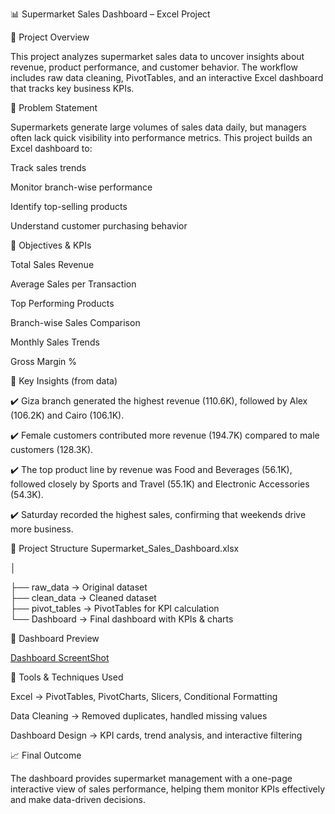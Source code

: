 📊 Supermarket Sales Dashboard – Excel Project

📝 Project Overview

This project analyzes supermarket sales data to uncover insights about revenue, product performance, and customer behavior. The workflow includes raw data cleaning, PivotTables, and an interactive Excel dashboard that tracks key business KPIs.

🎯 Problem Statement

Supermarkets generate large volumes of sales data daily, but managers often lack quick visibility into performance metrics. This project builds an Excel dashboard to:

Track sales trends

Monitor branch-wise performance

Identify top-selling products

Understand customer purchasing behavior

📌 Objectives & KPIs

Total Sales Revenue

Average Sales per Transaction

Top Performing Products

Branch-wise Sales Comparison

Monthly Sales Trends

Gross Margin %

🔑 Key Insights (from data)

✔️ Giza branch generated the highest revenue (110.6K), followed by Alex (106.2K) and Cairo (106.1K).

✔️ Female customers contributed more revenue (194.7K) compared to male customers (128.3K).

✔️ The top product line by revenue was Food and Beverages (56.1K), followed closely by Sports and Travel (55.1K) and Electronic Accessories (54.3K).

✔️ Saturday recorded the highest sales, confirming that weekends drive more business.

📂 Project Structure
Supermarket_Sales_Dashboard.xlsx

│

├── raw_data        → Original dataset  
├── clean_data      → Cleaned dataset  
├── pivot_tables    → PivotTables for KPI calculation  
└── Dashboard       → Final dashboard with KPIs & charts  

📸 Dashboard Preview

[Dashboard ScreentShot](Supermarket_Sales_Dashboard.png)

🚀 Tools & Techniques Used

Excel → PivotTables, PivotCharts, Slicers, Conditional Formatting

Data Cleaning → Removed duplicates, handled missing values

Dashboard Design → KPI cards, trend analysis, and interactive filtering

📈 Final Outcome

The dashboard provides supermarket management with a one-page interactive view of sales performance, helping them monitor KPIs effectively and make data-driven decisions.
